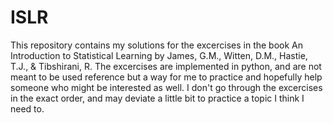 # ISLR

This repository contains my solutions for the excercises in the book An Introduction to Statistical Learning by James, G.M., Witten, D.M., Hastie, T.J., & Tibshirani, R. The excercises are implemented in python, and are not meant to be used reference but a way for me to practice and hopefully help someone who might be interested as well. I don't go through the excercises in the exact order, and may deviate a little bit to practice a topic I think I need to.  
